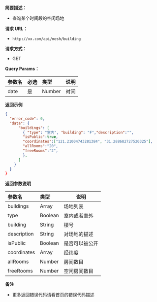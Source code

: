 **简要描述：**

- 查询某个时间段的空闲场地

**请求 URL：**

- `http://xx.com/api/mesh/building `

**请求方式：**

- GET

**Query Params：**

| 参数名    | 必选 | 类型   | 说明    |
| :-------- | :--- | :----- | ------- |
| date | 是   | Number | 时间 |

**返回示例**

```json
{
  "error_code": 0,
  "data": {
      "buildings": [
        { "type": "室内", "building": "F","description":"",
        "isPublic":true,
        "coordinates":["121.21004743281384", "31.288682727520325"],
        "allRooms":"20",
        "freeRooms":"2",
        },   
      ]
    }
  }
}
```

**返回参数说明**

| 参数名       | 类型    | 说明                           |
| :----------  | :------ | ------------------------------ |
| buildings         | Array | 场地列表               |
| type         | Boolean | 室内或者室外               |
| building     | String  | 楼号         |
| description  | String  | 对场地的描述                     |
| isPublic       | Boolean  | 是否可以被公开                       |
|coordinates|Array|经纬度|
|allRooms|Number|房间数目|
|freeRooms|Number|空闲房间数目|


**备注**

- 更多返回错误代码请看首页的错误代码描述
